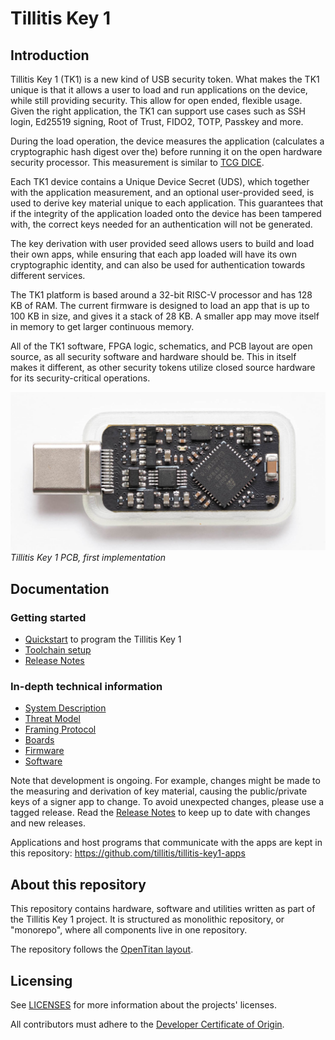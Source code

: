 # Tillitis Key 1

## Introduction

Tillitis Key 1 (TK1) is a new kind of USB security token. What makes
the TK1 unique is that it allows a user to load and run applications on
the device, while still providing security. This allow for open ended,
flexible usage. Given the right application, the TK1 can support use
cases such as SSH login, Ed25519 signing, Root of Trust, FIDO2, TOTP,
Passkey and more.

During the load operation, the device measures the application
(calculates a cryptographic hash digest over the) before running
it on the open hardware security processor. This measurement
is similar to [TCG DICE](https://trustedcomputinggroup.org/work-groups/dice-architectures/).

Each TK1 device contains a Unique Device Secret (UDS), which
together with the application measurement, and an optional
user-provided seed, is used to derive key material unique to each
application. This guarantees that if the integrity of the application
loaded onto the device has been tampered with, the correct keys
needed for an authentication will not be generated.

The key derivation with user provided seed allows users to build and
load their own apps, while ensuring that each app loaded will have
its own cryptographic identity, and can also be used for authentication
towards different services.

The TK1 platform is based around a 32-bit RISC-V processor and has
128 KB of RAM. The current firmware is designed to load an app that is
up to 100 KB in size, and gives it a stack of 28 KB. A smaller app may
move itself in memory to get larger continuous memory.

All of the TK1 software, FPGA logic, schematics, and PCB layout are
open source, as all security software and hardware should be. This in
itself makes it different, as other security tokens utilize closed source
hardware for its security-critical operations.

![Tillitis Key 1 PCB, first implementation](doc/images/mta1-usb-v1.jpg)
*Tillitis Key 1 PCB, first implementation*

## Documentation

### Getting started
* [Quickstart](doc/quickstart.md) to program the Tillitis Key 1
* [Toolchain setup](doc/toolchain_setup.md)
* [Release Notes](doc/release_notes.md)

### In-depth technical information
* [System Description](doc/system_description/system_description.md)
* [Threat Model](doc/threat_model/threat_model.md)
* [Framing Protocol](doc/framing_protocol/framing_protocol.md)
* [Boards](hw/boards/README.md)
* [Firmware](hw/application_fpga/fw/tk1/README.md)
* [Software](doc/system_description/software.md)

Note that development is ongoing. For example, changes might be made
to the measuring and derivation of key material, causing the
public/private keys of a signer app to change. To avoid unexpected
changes, please use a tagged release. Read the [Release
Notes](doc/release_notes.md) to keep up to date with changes and new
releases.

Applications and host programs that communicate with the apps are kept
in this repository: https://github.com/tillitis/tillitis-key1-apps

## About this repository

This repository contains hardware, software and utilities written as
part of the Tillitis Key 1 project. It is structured as monolithic
repository, or "monorepo", where all components live in one
repository.

The repository follows the [OpenTitan
layout](https://docs.opentitan.org/doc/ug/directory_structure/).

## Licensing

See [LICENSES](./LICENSES/README.md) for more information about
the projects' licenses.

All contributors must adhere to the [Developer Certificate of Origin](dco.md).
